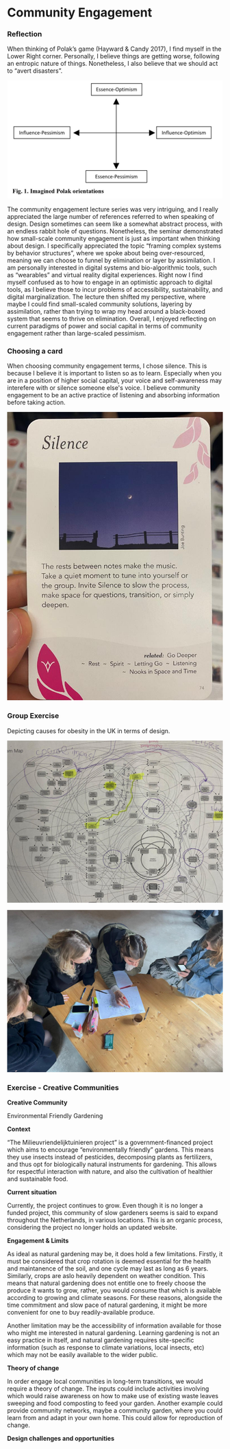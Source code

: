 # Community Engagement

### Reflection

When thinking of Polak’s game (Hayward & Candy 2017), I find myself in the Lower Right corner. Personally, I believe things are getting worse, following an entropic nature of things. Nonetheless, I also believe that we should act to “avert disasters”. 

![Polak](../images/Polak.jpg)

The community engagement lecture series was very intriguing, and I really appreciated the large number of references referred to when speaking of design. Design sometimes can seem like a somewhat abstract process, with an endless rabbit hole of questions. Nonetheless, the seminar demonstrated how small-scale community engagement is just as important when thinking about design. I specifically appreciated the topic “framing complex systems by behavior structures”, where we spoke about being over-resourced, meaning we can choose to funnel by elimination or layer by assimilation. I am personally interested in digital systems and bio-algorithmic tools, such as “wearables” and virtual reality digital experiences. Right now I find myself confused as to how to engage in an optimistic approach to digital tools, as I believe those to incur problems of accessibility, sustainability, and digital marginalization. The lecture then shifted my perspective, where maybe I could find small-scaled community solutions, layering by assimilation, rather than trying to wrap my head around a black-boxed system that seems to thrive on elimination. Overall, I enjoyed reflecting on current paradigms of power and social capital in terms of community engagement rather than large-scaled pessimism.

### Choosing a card

When choosing community engagement terms, I chose silence. This is because I believe it is important to listen so as to learn. Especially when you are in a position of higher social capital, your voice and self-awareness may interefere with or silence someone else's voice. I believe community engagement to be an active practice of listening and absorbing information before taking action. 

![Obesity Exercise](../images/Silence.jpeg)


### Group Exercise

Depicting causes for obesity in the UK in terms of design.

![Obesity Exercise](../images/CommEng1.jpeg)

![Group Work](../images/CommEng2.jpeg)

### Exercise - Creative Communities

**Creative Community**

Environmental Friendly Gardening

**Context**

“The Milieuvriendelijktuinieren project” is a government-financed project which aims to encourage “environmentally friendly” gardens. This means they use insects instead of pesticides, decomposing plants as fertilizers, and thus opt for biologically natural instruments for gardening. This allows for respectful interaction with nature, and also the cultivation of healthier and sustainable food. 

**Current situation**

Currently, the project continues to grow. Even though it is no longer a funded project, this community of slow gardeners seems is said to expand throughout the Netherlands, in various locations. This is an organic process, considering the project no longer holds an updated website. 

**Engagement & Limits**

As ideal as natural gardening may be, it does hold a few limitations. Firstly, it must be considered that crop rotation is deemed essential for the health and maintanence of the soil, and one cycle may last as long as 6 years. Similarly, crops are aslo heavily dependent on weather condition. This means that natural gardening does not entitle one to freely choose the produce it wants to grow, rather, you would consume that which is available according to growing and climate seasons. For these reasons, alongside the time commitment and slow pace of natural gardening, it might be more convenient for one to buy readily-available produce. 

Another limitation may be the accessibility of information available for those who might me interested in natural gardening. Learning gardening is not an easy practice in itself, and natural gardening requires site-specific information (such as response to climate variations, local insects, etc) which may not be easily available to the wider public.

**Theory of change**

In order engage local communities in long-term transitions, we would require a theory of change. The inputs could include activities involving which would raise awareness on how to make use of existing waste leaves sweeping and food composting to feed your garden. Another example could provide community networks, maybe a community garden, where you could learn from and adapt in your own home. This could allow for reproduction of change.


**Design challenges and opportunities**